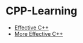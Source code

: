 # CPP-Learning

- [Effective C++](./EffectiveC++/EffectiveC++.md)
- [More Effective C++](./MoreEffectiveC++/MoreEffectiveC++.md)
